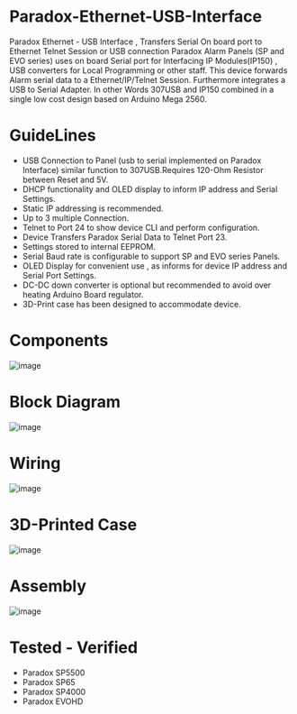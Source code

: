 # Paradox-Ethernet-USB-Interface
Paradox Ethernet - USB Interface , Transfers Serial On board port to Ethernet Telnet Session or USB connection
Paradox Alarm Panels (SP and EVO series) uses on board Serial port for Interfacing IP Modules(IP150) , USB converters for Local Programming or other staff.
This device forwards Alarm serial data to a Ethernet/IP/Telnet Session. Furthermore integrates a USB to Serial Adapter. 
In other Words 307USB and IP150 combined in a single low cost design based on Arduino Mega 2560. 


# GuideLines

* USB Connection to Panel (usb to serial implemented on Paradox Interface) similar function to 307USB.Requires 120-Ohm Resistor between Reset and 5V.
* DHCP functionality and OLED display to inform IP address and Serial Settings.
* Static IP addressing is recommended.
* Up to 3 multiple Connection.
* Telnet to Port 24 to show device CLI and perform configuration.
* Device Transfers Paradox Serial Data to Telnet Port 23.
* Settings stored to internal EEPROM.
* Serial Baud rate is configurable to support SP and EVO series Panels.
* OLED Display for convenient use , as informs for device IP address and Serial Port Settings.
* DC-DC down converter is optional but recommended to avoid over heating Arduino Board regulator.
* 3D-Print case has been designed to accommodate device. 

# Components

![image](https://user-images.githubusercontent.com/76626380/190813582-9a7c751e-96b7-45ff-9c91-61d2d1b2f926.png)

# Block Diagram

![image](https://user-images.githubusercontent.com/76626380/190813827-3e0600d5-3de4-48d1-821b-795b60cb2e99.png)

# Wiring

![image](https://user-images.githubusercontent.com/76626380/190814083-9f73d732-10eb-4099-9cc2-9720551a7bec.png)

# 3D-Printed Case

![image](https://user-images.githubusercontent.com/76626380/190814457-73fad078-21e9-47f0-9071-795ff6cb9239.png)

# Assembly 

![image](https://user-images.githubusercontent.com/76626380/190819670-00192294-3180-4eac-907c-06dd0f9b58e4.png)


# Tested - Verified 

* Paradox SP5500
* Paradox SP65
* Paradox SP4000
* Paradox EVOHD

